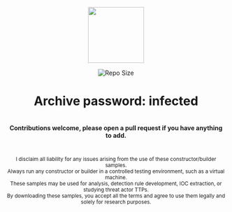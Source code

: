 <p align="center">
  <img width="128" height="128" src="https://user-images.githubusercontent.com/128066597/264610335-49e0a590-20fd-4b0a-b8e3-05e9aa137cdc.png">
</p>
<p align="center">
<img alt="Repo Size" src="https://img.shields.io/github/repo-size/Cryakl/Ultimate-RAT-Collection">
</p>
<h1 align="center">Archive password: infected</h1>
<p align="center">
<p align="center">
<br>
<b>Contributions welcome, please open a pull request if you have anything to add.</b><br>

<h1></h1>
<p align="center">
<sub>I disclaim all liability for any issues arising from the use of these constructor/builder samples.</sub><br>
<sub>Always run any constructor or builder in a controlled testing environment, such as a virtual machine.</sub><br>
<sub>These samples may be used for analysis, detection rule development, IOC extraction, or studying threat actor TTPs.</sub><br>
<sub>By downloading these samples, you accept all the terms and agree to use them legally and solely for research purposes.</sub>
</p>


